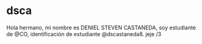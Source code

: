 # dsca
Hola hermano, mi nombre es DENIEL STEVEN CASTANEDA, soy estudiante de @CO, identificación de estudiante @dscastaneda8. jeje
/3
